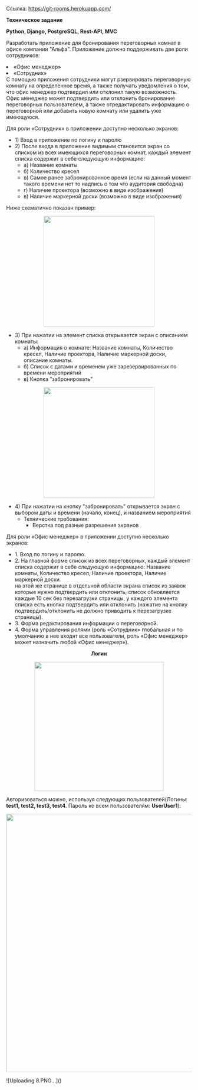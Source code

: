 Ссылка: https://git-rooms.herokuapp.com/

<p><b>Техническое задание</b></p>

<b><p>Python, Django, PostgreSQL, Rest-API, MVC</b></p>

Разработать приложение для бронирования переговорных комнат в офисе компании "Альфа". 
Приложение должно поддерживать две роли сотрудников: 
<li>«Офис менеджер»</li> 
<li>«Сотрудник»</li> 
С помощью приложения сотрудники могут рзервировать переговорную комнату на определенное время, а также получать уведомления о том, что офис менеджер подтвердил или отклонил такую возможность. Офис менеджер может подтвердить или отклонить бронирование переговорных пользователем, а также отредактировать информацию о переговорной или добавить новую
комнату или удалить уже имеющуюся.

Для роли «Сотрудник» в приложении доступно несколько экранов:
<ul>
<li>1) Вход в приложение по логину и паролю</li>
<li>2) После входа в приложение видимым становится экран со списком из всех имеющихся переговорных комнат, каждый элемент списка содержит в себе следующую информацию:
  <ul><li>а) Название комнаты</li>
<li>б) Количество кресел</li>
<li>в) Самое ранее забронированное время (если на данный момент такого времени нет то надпись о том что аудитория свободна)</li>
<li>г) Наличие проектора (возможно в виде изображения)</li>
<li>в) Наличие маркерной доски (возможно в виде изображения)</li>
  </li></ul></li>
</ul>

Ниже схематично показан пример:
<p align="center"><img  width=300px  src="https://user-images.githubusercontent.com/71926912/121804986-c980a280-cc51-11eb-8bca-6bd0a6085c7c.png"></p>
<ul>
<li>3) При нажатии на элемент списка открывается экран с описанием комнаты:
<ul><li>а) Информация о комнате: Название комнаты, Количество кресел, Наличие проектора, Наличие маркерной доски, описание комнаты.</li>
<li>б) Список с датами и временем уже зарезервированных по времени мероприятий</li>
<li>в) Кнопка "забронировать"</li></ul>
</li>
</ul>

<p align="center"><img width=300px src="https://user-images.githubusercontent.com/71926912/121805039-0351a900-cc52-11eb-97ea-5ddf7d8a3835.png "></p>
<ul>
<li>4) При нажатии на кнопку "забронировать" открывается экран с выбором даты и времени (начало, конец), и названием мероприятия
<ul>
<li>Технические требования:
<ul><li>Верстка под разные разрешения экранов</li> </ul>
</li></ul></li></ul>
 
Для роли «Офис менеджер» в приложении доступно несколько экранов:
<ul>
  
<li>1. Вход по логину и паролю.
<li>2. На главной форме список из всех переговорных, каждый элемент списка содержит в себе следующую информацию: Название комнаты, Количество кресел, Наличие проектора, Наличие маркерной доски.</li>
на этой же странице в отдельной области экрана список из заявок которые нужно подтвердить или отклонить, список обновляется каждые 10 сек без перезагрузки страницы, у каждого элемента списка есть кнопка подтвердить или отклонить (нажатие на кнопку подтвердить/отклонить не должно приводить к перезагрузке страницы).</li>
<li>3. Форма редактирования информации о переговорной.</li>
<li>4. Форма управления ролями (роль «Сотрудник» глобальная и по умолчанию в нее входят все пользователи, роль «Офис менеджер» может назначить любой «Офис менеджер»).</li>
</ul>

<p align="center"><b>Логин</p></b>

<p align="center"><img width=350px src="https://user-images.githubusercontent.com/71926912/121807401-a0194400-cc5c-11eb-9483-282875c09d2f.PNG"></p>
Авторизоваться можно, используя следующих пользователей(Логины: <b>test1, test2, test3, test4</b>. Пароль ко всем пользователям: <b>UserUser1</b>):
<p align="center"><img width=700px src="https://user-images.githubusercontent.com/71926912/121807721-fe92f200-cc5d-11eb-932a-7cbe940265bd.PNG"></p>
![Uploading 8.PNG…]()




<!-- <p align="center"><img width=700px src=" "></p> -->
